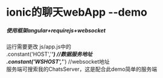 # ionic的聊天webApp  --demo
##### 使用框架angular+requirejs+websocket

运行需要更改 js/app.js中的 <br>
.constant('HOST','***') //数据服务地址<br>
.constant('WSHOST','***') //websocket地址<br>
服务端可搜索我的ChatsServer，这是配合此demo简单的服务端

